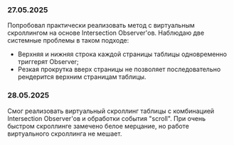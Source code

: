 ### 27.05.2025

Попробовал практически реализовать метод с виртуальным скроллингом на основе Intersection Observer'ов.
Наблюдаю две системные проблемы в таком подходе:
- Верхняя и нижняя строка каждой страницы таблицы одновременно триггерят Observer;
- Резкая прокрутка вверх страницы не позволяет последовательно рендерится верхним страницам таблицы.

### 28.05.2025

Смог реализовать виртуальный скроллинг таблицы с комбинацией Intersection Observer'ов и обработки события "scroll".
При очень быстром скроллинге замечено белое мерцание, но работе виртуального скроллинга не мешает.
